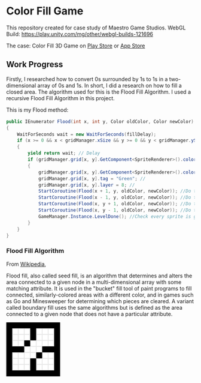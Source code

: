 # Color Fill Game

This repository created for case study of Maestro Game Studios.
WebGL Build: https://play.unity.com/mg/other/webgl-builds-121696

The case: Color Fill 3D Game on [Play Store](https://play.google.com/store/apps/details?id=com.gjg.colorfill3d&hl=tr&gl=US) or [App Store](https://apps.apple.com/us/app/color-fill-3d/id1473024868)

## Work Progress
Firstly, I researched how to convert 0s surrounded by 1s to 1s in a two-dimensional array of 0s and 1s. In short, I did a research on how to fill a closed area. The algorithm used for this is the Flood Fill Algorithm. I used a recursive Flood Fill Algorithm in this project.

This is my Flood method:
```c#
public IEnumerator Flood(int x, int y, Color oldColor, Color newColor) // I was define it IEnumerator because the delay and delay for optimization.
{
    WaitForSeconds wait = new WaitForSeconds(fillDelay);
    if (x >= 0 && x < gridManager.xSize && y >= 0 && y < gridManager.ySize) //If in borders and there is the grid
    {
        yield return wait; // Delay
        if (gridManager.grid[x, y].GetComponent<SpriteRenderer>().color == oldColor) // If current sprite equals the old color
        {
            gridManager.grid[x, y].GetComponent<SpriteRenderer>().color = newColor; // Turn it color green
            gridManager.grid[x, y].tag = "Green"; // 
            gridManager.grid[x, y].layer = 8; //
            StartCoroutine(Flood(x + 1, y, oldColor, newColor)); //Do the right sprite
            StartCoroutine(Flood(x - 1, y, oldColor, newColor)); //Do the left sprite
            StartCoroutine(Flood(x, y + 1, oldColor, newColor)); //Do the up sprite
            StartCoroutine(Flood(x, y - 1, oldColor, newColor)); //Do the down sprite
            GameManager.Instance.LevelDone(); //Check every sprite is green.
        }
    }
}
```



### Flood Fill Algorithm

From [Wikipedia](https://en.wikipedia.org/wiki/Flood_fill),

Flood fill, also called seed fill, is an algorithm that determines and alters the area connected to a given node in a multi-dimensional array with some matching attribute. It is used in the "bucket" fill tool of paint programs to fill connected, similarly-colored areas with a different color, and in games such as Go and Minesweeper for determining which pieces are cleared. A variant called boundary fill uses the same algorithms but is defined as the area connected to a given node that does not have a particular attribute.

![FloodFill](https://github.com/ahmetfalan/color-fill-game/blob/main/imgs/Recursive_Flood_Fill_4_(aka).gif)

